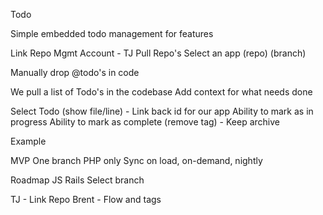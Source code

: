 Todo

Simple embedded todo management for features

Link Repo Mgmt Account - TJ
Pull Repo's
Select an app (repo) (branch)

Manually drop @todo's in code

We pull a list of Todo's in the codebase
Add context for what needs done

Select Todo (show file/line) - Link back id for our app
Ability to mark as in progress
Ability to mark as complete (remove tag) - Keep archive

Example


<todo context="blah blah" id=1>

MVP
One branch
PHP only
Sync on load, on-demand, nightly

Roadmap
JS
Rails
Select branch


TJ - Link Repo
Brent - Flow and tags

